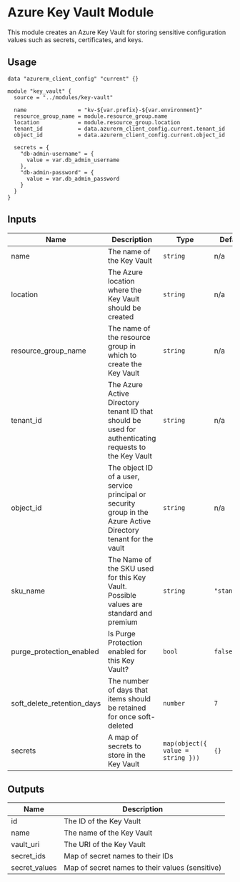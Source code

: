 # Azure Key Vault Module

This module creates an Azure Key Vault for storing sensitive configuration values such as secrets, certificates, and keys.

## Usage

```hcl
data "azurerm_client_config" "current" {}

module "key_vault" {
  source = "../modules/key-vault"
  
  name                = "kv-${var.prefix}-${var.environment}"
  resource_group_name = module.resource_group.name
  location            = module.resource_group.location
  tenant_id           = data.azurerm_client_config.current.tenant_id
  object_id           = data.azurerm_client_config.current.object_id
  
  secrets = {
    "db-admin-username" = {
      value = var.db_admin_username
    },
    "db-admin-password" = {
      value = var.db_admin_password
    }
  }
}
```

## Inputs

| Name | Description | Type | Default | Required |
|------|-------------|------|---------|:--------:|
| name | The name of the Key Vault | `string` | n/a | yes |
| location | The Azure location where the Key Vault should be created | `string` | n/a | yes |
| resource_group_name | The name of the resource group in which to create the Key Vault | `string` | n/a | yes |
| tenant_id | The Azure Active Directory tenant ID that should be used for authenticating requests to the Key Vault | `string` | n/a | yes |
| object_id | The object ID of a user, service principal or security group in the Azure Active Directory tenant for the vault | `string` | n/a | yes |
| sku_name | The Name of the SKU used for this Key Vault. Possible values are standard and premium | `string` | `"standard"` | no |
| purge_protection_enabled | Is Purge Protection enabled for this Key Vault? | `bool` | `false` | no |
| soft_delete_retention_days | The number of days that items should be retained for once soft-deleted | `number` | `7` | no |
| secrets | A map of secrets to store in the Key Vault | `map(object({ value = string }))` | `{}` | no |

## Outputs

| Name | Description |
|------|-------------|
| id | The ID of the Key Vault |
| name | The name of the Key Vault |
| vault_uri | The URI of the Key Vault |
| secret_ids | Map of secret names to their IDs |
| secret_values | Map of secret names to their values (sensitive) |
